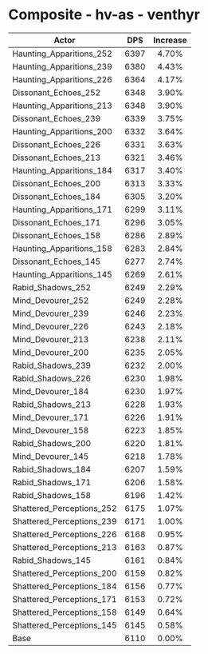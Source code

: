 # Composite - hv-as - venthyr
| Actor | DPS | Increase |
|---|:---:|:---:|
|Haunting_Apparitions_252|6397|4.70%|
|Haunting_Apparitions_239|6380|4.43%|
|Haunting_Apparitions_226|6364|4.17%|
|Dissonant_Echoes_252|6348|3.90%|
|Haunting_Apparitions_213|6348|3.90%|
|Dissonant_Echoes_239|6339|3.75%|
|Haunting_Apparitions_200|6332|3.64%|
|Dissonant_Echoes_226|6331|3.63%|
|Dissonant_Echoes_213|6321|3.46%|
|Haunting_Apparitions_184|6317|3.40%|
|Dissonant_Echoes_200|6313|3.33%|
|Dissonant_Echoes_184|6305|3.20%|
|Haunting_Apparitions_171|6299|3.11%|
|Dissonant_Echoes_171|6296|3.05%|
|Dissonant_Echoes_158|6286|2.89%|
|Haunting_Apparitions_158|6283|2.84%|
|Dissonant_Echoes_145|6277|2.74%|
|Haunting_Apparitions_145|6269|2.61%|
|Rabid_Shadows_252|6249|2.29%|
|Mind_Devourer_252|6249|2.28%|
|Mind_Devourer_239|6246|2.23%|
|Mind_Devourer_226|6243|2.18%|
|Mind_Devourer_213|6238|2.11%|
|Mind_Devourer_200|6235|2.05%|
|Rabid_Shadows_239|6232|2.00%|
|Rabid_Shadows_226|6230|1.98%|
|Mind_Devourer_184|6230|1.97%|
|Rabid_Shadows_213|6228|1.93%|
|Mind_Devourer_171|6226|1.91%|
|Mind_Devourer_158|6223|1.85%|
|Rabid_Shadows_200|6220|1.81%|
|Mind_Devourer_145|6218|1.78%|
|Rabid_Shadows_184|6207|1.59%|
|Rabid_Shadows_171|6206|1.58%|
|Rabid_Shadows_158|6196|1.42%|
|Shattered_Perceptions_252|6175|1.07%|
|Shattered_Perceptions_239|6171|1.00%|
|Shattered_Perceptions_226|6168|0.95%|
|Shattered_Perceptions_213|6163|0.87%|
|Rabid_Shadows_145|6161|0.84%|
|Shattered_Perceptions_200|6159|0.82%|
|Shattered_Perceptions_184|6156|0.77%|
|Shattered_Perceptions_171|6153|0.72%|
|Shattered_Perceptions_158|6149|0.64%|
|Shattered_Perceptions_145|6145|0.58%|
|Base|6110|0.00%|
